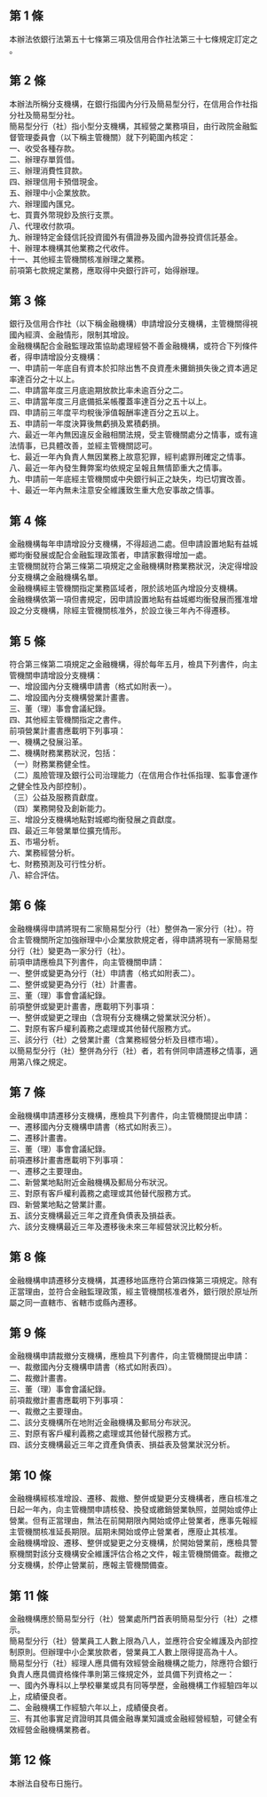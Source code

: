 第 1 條
-------
本辦法依銀行法第五十七條第三項及信用合作社法第三十七條規定訂定之  
。

第 2 條
-------
本辦法所稱分支機構，在銀行指國內分行及簡易型分行，在信用合作社指  
分社及簡易型分社。  
簡易型分行（社）指小型分支機構，其經營之業務項目，由行政院金融監  
督管理委員會（以下稱主管機關）就下列範圍內核定：  
一、收受各種存款。  
二、辦理存單質借。  
三、辦理消費性貸款。  
四、辦理信用卡預借現金。  
五、辦理中小企業放款。  
六、辦理國內匯兌。  
七、買賣外幣現鈔及旅行支票。  
八、代理收付款項。  
九、辦理特定金錢信託投資國外有價證券及國內證券投資信託基金。  
十、辦理本機構其他業務之代收件。  
十一、其他經主管機關核准辦理之業務。  
前項第七款規定業務，應取得中央銀行許可，始得辦理。

第 3 條
-------
銀行及信用合作社（以下稱金融機構）申請增設分支機構，主管機關得視  
國內經濟、金融情形，限制其增設。  
金融機構配合金融監理政策協助處理經營不善金融機構，或符合下列條件  
者，得申請增設分支機構：  
一、申請前一年底自有資本於扣除出售不良資產未攤銷損失後之資本適足  
    率達百分之十以上。  
二、申請當年度三月底逾期放款比率未逾百分之二。  
三、申請當年度三月底備抵呆帳覆蓋率達百分之五十以上。  
四、申請前三年度平均稅後淨值報酬率達百分之五以上。  
五、申請前一年度決算後無虧損及累積虧損。  
六、最近一年內無因違反金融相關法規，受主管機關處分之情事，或有違  
    法情事，已具體改善，並經主管機關認可。  
七、最近一年內負責人無因業務上故意犯罪，經判處罪刑確定之情事。  
八、最近一年內發生舞弊案均依規定呈報且無情節重大之情事。  
九、申請前一年底經主管機關或中央銀行糾正之缺失，均已切實改善。  
十、最近一年內無未注意安全維護致生重大危安事故之情事。

第 4 條
-------
金融機構每年申請增設分支機構，不得超過二處。但申請設置地點有益城  
鄉均衡發展或配合金融監理政策者，申請家數得增加一處。  
主管機關就符合第三條第二項規定之金融機構財務業務狀況，決定得增設  
分支機構之金融機構名單。  
金融機構經主管機關指定業務區域者，限於該地區內增設分支機構。  
金融機構依第一項但書規定，因申請設置地點有益城鄉均衡發展而獲准增  
設之分支機構，除經主管機關核准外，於設立後三年內不得遷移。

第 5 條
-------
符合第三條第二項規定之金融機構，得於每年五月，檢具下列書件，向主  
管機關申請增設分支機構：  
一、增設國內分支機構申請書（格式如附表一）。  
二、增設國內分支機構營業計畫書。  
三、董（理）事會會議紀錄。  
四、其他經主管機關指定之書件。  
前項營業計畫書應載明下列事項：  
一、機構之發展沿革。  
二、機構財務業務狀況，包括：  
（一）財務業務健全性。  
（二）風險管理及銀行公司治理能力（在信用合作社係指理、監事會運作  
      之健全性及內部控制）。  
（三）公益及服務貢獻度。  
（四）業務開發及創新能力。  
三、增設分支機構地點對城鄉均衡發展之貢獻度。  
四、最近三年營業單位擴充情形。  
五、市場分析。  
六、業務經營分析。  
七、財務預測及可行性分析。  
八、綜合評估。

第 6 條
-------
金融機構得申請將現有二家簡易型分行（社）整併為一家分行（社）。符  
合主管機關所定加強辦理中小企業放款規定者，得申請將現有一家簡易型  
分行（社）變更為一家分行（社）。  
前項申請應檢具下列書件，向主管機關申請：  
一、整併或變更為分行（社）申請書（格式如附表二）。  
二、整併或變更為分行（社）計畫書。  
三、董（理）事會會議紀錄。  
前項整併或變更計畫書，應載明下列事項：  
一、整併或變更之理由（含現有分支機構之營業狀況分析）。  
二、對原有客戶權利義務之處理或其他替代服務方式。  
三、該分行（社）之營業計畫（含業務經營分析及目標市場）。  
以簡易型分行（社）整併為分行（社）者，若有併同申請遷移之情事，適  
用第八條之規定。

第 7 條
-------
金融機構申請遷移分支機構，應檢具下列書件，向主管機關提出申請：  
一、遷移國內分支機構申請書（格式如附表三）。  
二、遷移計畫書。  
三、董（理）事會會議紀錄。  
前項遷移計畫書應載明下列事項：  
一、遷移之主要理由。  
二、新營業地點附近金融機構及郵局分布狀況。  
三、對原有客戶權利義務之處理或其他替代服務方式。  
四、新營業地點之營業計畫。  
五、該分支機構最近三年之資產負債表及損益表。  
六、該分支機構最近三年及遷移後未來三年經營狀況比較分析。

第 8 條
-------
金融機構申請遷移分支機構，其遷移地區應符合第四條第三項規定。除有  
正當理由，並符合金融監理政策，經主管機關核准者外，銀行限於原址所  
屬之同一直轄市、省轄市或縣內遷移。

第 9 條
-------
金融機構申請裁撤分支機構，應檢具下列書件，向主管機關提出申請：  
一、裁撤國內分支機構申請書（格式如附表四）。  
二、裁撤計畫書。  
三、董（理）事會會議紀錄。  
前項裁撤計畫書應載明下列事項：  
一、裁撤之主要理由。  
二、該分支機構所在地附近金融機構及郵局分布狀況。  
三、對原有客戶權利義務之處理或其他替代服務方式。  
四、該分支機構最近三年之資產負債表、損益表及營業狀況分析。

第 10 條
--------
金融機構經核准增設、遷移、裁撤、整併或變更分支機構者，應自核准之  
日起一年內，向主管機關申請核發、換發或繳銷營業執照，並開始或停止  
營業。但有正當理由，無法在前開期限內開始或停止營業者，應事先報經  
主管機關核准延長期限。屆期未開始或停止營業者，應廢止其核准。  
金融機構增設、遷移、整併或變更之分支機構，於開始營業前，應檢具警  
察機關對該分支機構安全維護評估合格之文件，報主管機關備查。裁撤之  
分支機構，於停止營業前，應報主管機關備查。

第 11 條
--------
金融機構應於簡易型分行（社）營業處所門首表明簡易型分行（社）之標  
示。  
簡易型分行（社）營業員工人數上限為八人，並應符合安全維護及內部控  
制原則。但辦理中小企業放款者，營業員工人數上限得提高為十人。  
簡易型分行（社）經理人應具備有效經營金融機構之能力，除應符合銀行  
負責人應具備資格條件準則第三條規定外，並具備下列資格之一：  
一、國內外專科以上學校畢業或具有同等學歷，金融機構工作經驗四年以  
    上，成績優良者。  
二、金融機構工作經驗六年以上，成績優良者。  
三、有其他事實足資證明其具備金融專業知識或金融經營經驗，可健全有  
    效經營金融機構業務者。

第 12 條
--------
本辦法自發布日施行。

